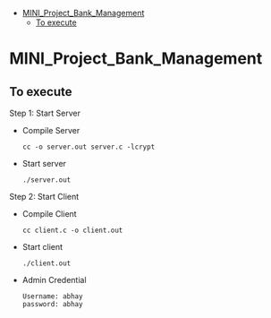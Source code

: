 - [MINI_Project_Bank_Management](#mini_project_bank_management)
  - [To execute](#to-execute)

# MINI_Project_Bank_Management
## To execute
Step 1: Start Server
- Compile Server
    ```
    cc -o server.out server.c -lcrypt
    ```
- Start server
    ```
    ./server.out
    ```
Step 2: Start Client
- Compile Client
    ```
    cc client.c -o client.out
    ```
- Start client
    ```
    ./client.out
    ```
- Admin Credential
    ```
    Username: abhay
    password: abhay
    ```
